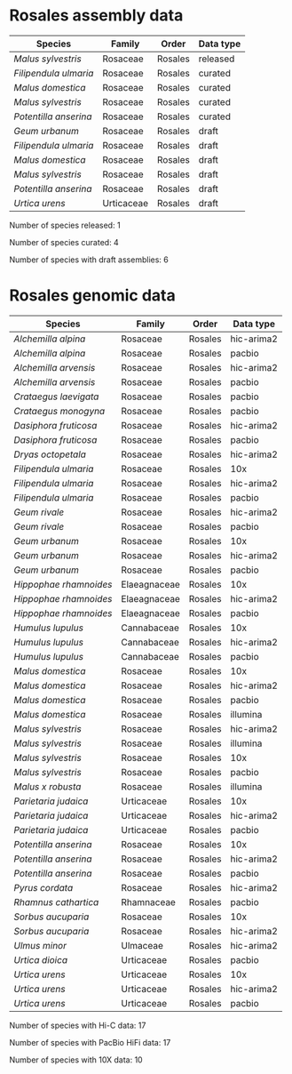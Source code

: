 # Rosales assembly data

| Species | Family | Order | Data type |
| -- | --- | --- | --- |
| *Malus sylvestris* | Rosaceae | Rosales | released |
| *Filipendula ulmaria* | Rosaceae | Rosales | curated |
| *Malus domestica* | Rosaceae | Rosales | curated |
| *Malus sylvestris* | Rosaceae | Rosales | curated |
| *Potentilla anserina* | Rosaceae | Rosales | curated |
| *Geum urbanum* | Rosaceae | Rosales | draft |
| *Filipendula ulmaria* | Rosaceae | Rosales | draft |
| *Malus domestica* | Rosaceae | Rosales | draft |
| *Malus sylvestris* | Rosaceae | Rosales | draft |
| *Potentilla anserina* | Rosaceae | Rosales | draft |
| *Urtica urens* | Urticaceae | Rosales | draft |

Number of species released: 1

Number of species curated: 4

Number of species with draft assemblies: 6

# Rosales genomic data

| Species | Family | Order | Data type |
| -- | --- | --- | --- |
| *Alchemilla alpina* | Rosaceae | Rosales | hic-arima2 |
| *Alchemilla alpina* | Rosaceae | Rosales | pacbio |
| *Alchemilla arvensis* | Rosaceae | Rosales | hic-arima2 |
| *Alchemilla arvensis* | Rosaceae | Rosales | pacbio |
| *Crataegus laevigata* | Rosaceae | Rosales | pacbio |
| *Crataegus monogyna* | Rosaceae | Rosales | pacbio |
| *Dasiphora fruticosa* | Rosaceae | Rosales | hic-arima2 |
| *Dasiphora fruticosa* | Rosaceae | Rosales | pacbio |
| *Dryas octopetala* | Rosaceae | Rosales | hic-arima2 |
| *Filipendula ulmaria* | Rosaceae | Rosales | 10x |
| *Filipendula ulmaria* | Rosaceae | Rosales | hic-arima2 |
| *Filipendula ulmaria* | Rosaceae | Rosales | pacbio |
| *Geum rivale* | Rosaceae | Rosales | hic-arima2 |
| *Geum rivale* | Rosaceae | Rosales | pacbio |
| *Geum urbanum* | Rosaceae | Rosales | 10x |
| *Geum urbanum* | Rosaceae | Rosales | hic-arima2 |
| *Geum urbanum* | Rosaceae | Rosales | pacbio |
| *Hippophae rhamnoides* | Elaeagnaceae | Rosales | 10x |
| *Hippophae rhamnoides* | Elaeagnaceae | Rosales | hic-arima2 |
| *Hippophae rhamnoides* | Elaeagnaceae | Rosales | pacbio |
| *Humulus lupulus* | Cannabaceae | Rosales | 10x |
| *Humulus lupulus* | Cannabaceae | Rosales | hic-arima2 |
| *Humulus lupulus* | Cannabaceae | Rosales | pacbio |
| *Malus domestica* | Rosaceae | Rosales | 10x |
| *Malus domestica* | Rosaceae | Rosales | hic-arima2 |
| *Malus domestica* | Rosaceae | Rosales | pacbio |
| *Malus domestica* | Rosaceae | Rosales | illumina |
| *Malus sylvestris* | Rosaceae | Rosales | hic-arima2 |
| *Malus sylvestris* | Rosaceae | Rosales | illumina |
| *Malus sylvestris* | Rosaceae | Rosales | 10x |
| *Malus sylvestris* | Rosaceae | Rosales | pacbio |
| *Malus x robusta* | Rosaceae | Rosales | illumina |
| *Parietaria judaica* | Urticaceae | Rosales | 10x |
| *Parietaria judaica* | Urticaceae | Rosales | hic-arima2 |
| *Parietaria judaica* | Urticaceae | Rosales | pacbio |
| *Potentilla anserina* | Rosaceae | Rosales | 10x |
| *Potentilla anserina* | Rosaceae | Rosales | hic-arima2 |
| *Potentilla anserina* | Rosaceae | Rosales | pacbio |
| *Pyrus cordata* | Rosaceae | Rosales | hic-arima2 |
| *Rhamnus cathartica* | Rhamnaceae | Rosales | pacbio |
| *Sorbus aucuparia* | Rosaceae | Rosales | 10x |
| *Sorbus aucuparia* | Rosaceae | Rosales | hic-arima2 |
| *Ulmus minor* | Ulmaceae | Rosales | hic-arima2 |
| *Urtica dioica* | Urticaceae | Rosales | pacbio |
| *Urtica urens* | Urticaceae | Rosales | 10x |
| *Urtica urens* | Urticaceae | Rosales | hic-arima2 |
| *Urtica urens* | Urticaceae | Rosales | pacbio |

Number of species with Hi-C data: 17

Number of species with PacBio HiFi data: 17

Number of species with 10X data: 10
